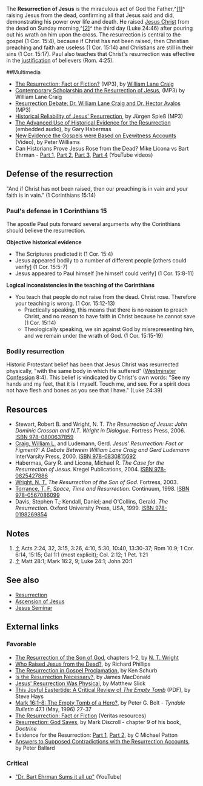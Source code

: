 The **Resurrection of Jesus** is the miraculous act of God the
Father,^[[1]](#note-0)^ raising Jesus from the dead, confirming all
that Jesus said and did, demonstrating his power over life and
death. He raised [Jesus Christ](Jesus_Christ "Jesus Christ") from
the dead on Sunday morning,^[[2]](#note-1)^ the third day (Luke
24:46) after pouring out his wrath on him upon the cross. The
resurrection is central to the gospel (1 Cor. 15:4), because if
Christ has not been raised, then Christian preaching and faith are
useless (1 Cor. 15:14) and Christians are still in their sins (1
Cor. 15:17). Paul also teaches that Christ's resurrection was
effective in the [justification](Justification "Justification") of
believers (Rom. 4:25).

##Multimedia

-   [The Resurrection: Fact or Fiction?](http://static.veritas.org/media/files/Craig_Resurrection_Fresno.aiff.mp3)
    (MP3), by
    [William Lane Craig](William_Lane_Craig "William Lane Craig")
-   [Contemporary Scholarship and the Resurrection of Jesus](http://www.euroleadershipresources.org/Media/Audio/William_Lane_Criag-Evidence_for_the_resurrection.mp3),
    (MP3) by William Lane Craig
-   [Resurrection Debate: Dr. William Lane Craig and Dr. Hector Avalos](http://www.cru.stuorg.iastate.edu/debate/Avalos-Craig%20Resurrection%20Debate.mp3)
    (MP3)
-   [Historical Reliability of Jesus' Resurrection](http://www.brianauten.com/Apologetics/JurgenSpiessResurrection.mp3),
    by Jürgen Spieß (MP3)
-   [The Advanced Use of Historical Evidence for the Resurrection](http://welforum.com/mod/resource/view.php?id=252)
    (embedded audio), by Gary Habermas
-   [New Evidence the Gospels were Based on Eyewitness Accounts](http://vimeo.com/21393890)
    (Video), by Peter Williams
-   Can Historians Prove Jesus Rose from the Dead? Mike Licona vs
    Bart Ehrman - [Part 1](http://www.youtube.com/watch?v=zyHA3K_6H0g),
    [Part 2](http://www.youtube.com/watch?v=2bJ23Y5tDDA&feature=relmfu),
    [Part 3](http://www.youtube.com/watch?v=aPDlHlGGLiI&feature=relmfu),
    [Part 4](http://www.youtube.com/watch?v=EBxCAexOTRU&feature=relmfu)
    (YouTube videos)

## Defense of the resurrection

"And if Christ has not been raised, then our preaching is in vain
and your faith is in vain." (1 Corinthians 15:14)
### Paul's defense in 1 Corinthians 15

The apostle Paul puts forward several arguments why the Corinthians
should believe the resurrection.

**Objective historical evidence**

-   The Scriptures predicted it (1 Cor. 15:4)
-   Jesus appeared bodily to a number of different people [others
    could verify] (1 Cor. 15:5-7)
-   Jesus appeared to Paul himself [he himself could verify] (1
    Cor. 15:8-11)

**Logical inconsistencies in the teaching of the Corinthians**

-   You teach that people do not raise from the dead. Christ rose.
    Therefore your teaching is wrong. (1 Cor. 15:12-13)
    -   Practically speaking, this means that there is no reason to
        preach Christ, and no reason to have faith in Christ because he
        cannot save. (1 Cor. 15:14)
    -   Theologically speaking, we sin against God by misrepresenting
        him, and we remain under the wrath of God. (1 Cor. 15:15-19)


### Bodily resurrection

Historic Protestant belief has been that Jesus Christ was
resurrected physically, "with the same body in which He suffered"
([Westminster Confession](Westminster_Confession "Westminster Confession")
8:4). This belief is vindicated by Christ's own words: "See my
hands and my feet, that it is I myself. Touch me, and see. For a
spirit does not have flesh and bones as you see that I have." (Luke
24:39)

## Resources

-   Stewart, Robert B. and Wright, N. T.
    *The Resurrection of Jesus: John Dominic Crossan and N.T. Wright in Dialogue*.
    Fortress Press, 2006.
    [ISBN 978-0800637859](http://www.theopedia.com/Special:BookSources/9780800637859)
-   [Craig, William L.](William_Lane_Craig "William Lane Craig")
    and Ludemann, Gerd.
    *Jesus' Resurrection: Fact or Figment?: A Debate Between William Lane Craig and Gerd Ludemann*
    InterVarsity Press, 2000.
    [ISBN 978-0830815692](http://www.theopedia.com/Special:BookSources/9780830815692)
-   Habermas, Gary R. and Licona, Michael R.
    *The Case for the Resurrection of Jesus*. Kregel Publications,
    2004.
    [ISBN 978-0825427886](http://www.theopedia.com/Special:BookSources/9780825427886)
-   [Wright, N. T.](N._T._Wright "N. T. Wright")
    *The Resurrection of the Son of God*. Fortress, 2003.
-   [Torrance, T. F.](T._F._Torrance "T. F. Torrance")
    *Space, Time and Resurrection*. Continuum, 1998.
    [ISBN 978-0567086099](http://www.theopedia.com/Special:BookSources/9780567086099)
-   Davis, Stephen T.; Kendall, Daniel; and O'Collins, Gerald.
    *The Resurrection*. Oxford University Press, USA, 1999.
    [ISBN 978-0198269854](http://www.theopedia.com/Special:BookSources/9780198269854)

## Notes

1.  [↑](#ref-0) Acts 2:24, 32, 3:15, 3:26, 4:10, 5:30, 10:40,
    13:30-37; Rom 10:9; 1 Cor. 6:14, 15:15; Gal 1:1 (most explicit);
    Col. 2:12; 1 Pet. 1:21
2.  [↑](#ref-1) Matt 28:1; Mark 16:2, 9; Luke 24:1; John 20:1

## See also

-   [Resurrection](Resurrection "Resurrection")
-   [Ascension of Jesus](Ascension_of_Jesus "Ascension of Jesus")
-   [Jesus Seminar](Jesus_Seminar "Jesus Seminar")

## External links

### Favorable

-   [The Resurrection of the Son of God](http://www.christendom-awake.org/pages/resurrection/wright_resurrection.htm),
    chapters 1-2, by [N. T. Wright](N._T._Wright "N. T. Wright")
-   [Who Raised Jesus from the Dead?](http://www.alliancenet.org/partner/Article_Display_Page/0,,PTID307086%7CCHID559376%7CCIID2032754,00.html),
    by Richard Phillips
-   [The Resurrection in Gospel Proclamation](http://www.mtio.com/articles/bissar104.htm),
    by Ken Schurb
-   [Is the Resurrection Necessary?](http://www.christianitytoday.com/global/printer.html?/leaders/newsletter/2005/cln50321.html),
    by James MacDonald
-   [Jesus' Resurrection Was Physical](http://www.metrovoice.net/2005/0405_stlweb/0405_articles/jesus_resurrection_was_physical.html),
    by Matthew Slick
-   [This Joyful Eastertide: A Critical Review of *The Empty Tomb*](http://www.reformed.plus.com/triablogue/ThisJoyfulEastertide.pdf)
    (PDF), by Steve Hays
-   [Mark 16:1-8: The Empty Tomb of a Hero?](http://tyndalehouse.com/tynbul/library/TynBull_1996_47_1_02_Bolt_Mark16EmptyTomb.pdf),
    by Peter G. Bolt - *Tyndale Bulletin* 47.1 (May, 1996) 27-37
-   [The Resurrection: Fact or Fiction](http://www.veritas.org/media/search?query=The+Resurrection:+Fact+or+Fiction)
    (Veritas resources)
-   [Resurrection: God Saves](http://static.crossway.org/excerpts/9781433506253.1.pdf),
    by Mark Discroll - chapter 9 of his book, *Doctrine*
-   Evidence for the Resurrection:
    [Part 1](http://www.reclaimingthemind.org/blog/2010/03/evidence-of-the-resurrection-part-1-internal-evidence/),
    [Part 2](http://www.reclaimingthemind.org/blog/2010/04/evidence-for-the-resurrection-part-2-external-evidence/),
    by C Michael Patton
-   [Answers to Supposed Contradictions with the Resurrection Accounts](http://www.peterballard.org/easter_answers.html),
    by Peter Ballard

### Critical

-   ["Dr. Bart Ehrman Sums it all up"](http://www.youtube.com/watch?v=TS37yrBwx2Q&feature=player_embedded#!)
    (YouTube)



